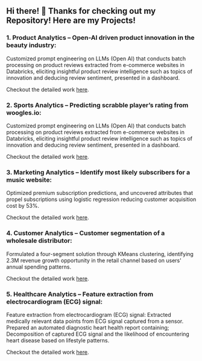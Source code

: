 ## Hi there! 👋 Thanks for checking out my Repository! Here are my Projects!

### **1. Product Analytics – Open-AI driven product innovation in the beauty industry:**

Customized prompt engineering on LLMs (Open AI) that conducts batch processing on product reviews extracted from e-commerce websites in Databricks, eliciting insightful product review intelligence such as topics of innovation and deducing review sentiment, presented in a dashboard.

Checkout the detailed work [here](https://github.com/praveenpkay/OpenAI-Driven-Review-Intelligence-In-Beauty-Industry).


### **2. Sports Analytics – Predicting scrabble player’s rating from woogles.io:**

Customized prompt engineering on LLMs (Open AI) that conducts batch processing on product reviews extracted from e-commerce websites in Databricks, eliciting insightful product review intelligence such as topics of innovation and deducing review sentiment, presented in a dashboard.

Checkout the detailed work [here](https://github.com/praveenpkay/Scrabble-Rating-Prediction).


### **3. Marketing Analytics – Identify most likely subscribers for a music website:**

Optimized premium subscription predictions, and uncovered attributes that propel subscriptions using logistic regression reducing customer acquisition cost by 53%.

Checkout the detailed work [here](https://github.com/praveenpkay/Freemium-To-Premium-Predict-Likely-Subscribers).


### **4. Customer Analytics – Customer segmentation of a wholesale distributor:**

Formulated a four-segment solution through KMeans clustering, identifying 2.3M revenue growth opportunity in the retail channel based on users' annual spending patterns. 

Checkout the detailed work [here](https://github.com/praveenpkay/Customer-Segmentation-Wholesale-distributor).


### **5. Healthcare Analytics – Feature extraction from electrocardiogram (ECG) signal:**

Feature extraction from electrocardiogram (ECG) signal: Extracted medically relevant data points from ECG signal captured from a sensor. Prepared an automated diagnostic heart health report containing; Decomposition of captured ECG signal and the likelihood of encountering heart disease based on lifestyle patterns.

Checkout the detailed work [here](https://github.com/praveenpkay/ECG-feature-extraction-signal-analysis).
